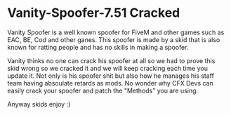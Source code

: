 # Vanity-Spoofer-7.51 Cracked

Vanity Spoofer is a well known spoofer for FiveM and other games such as EAC, BE, Cod and other ganes. This spoofer is made by a skid that is also known for ratting people and has no skills in making a spoofer. 

Vanity thinks no one can crack his spoofer at all so we had to prove this skid wrong so we cracked it and we will keep cracking each time you update it. Not only is his spoofer shit but also how he manages his staff team having absoulate retards as mods. No wonder why CFX Devs can easily crack your spoofer and patch the "Methods" you are using. 

Anyway skids enjoy :)
